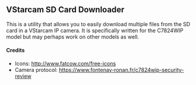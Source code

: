 ﻿## VStarcam SD Card Downloader

This is a utility that allows you to easily download multiple files from the SD card in a VStarcam IP camera.  It is specifically written for the C7824WIP model but may perhaps work on other models as well.

#### Credits

* Icons: http://www.fatcow.com/free-icons
* Camera protocol: https://www.fontenay-ronan.fr/c7824wip-security-review
